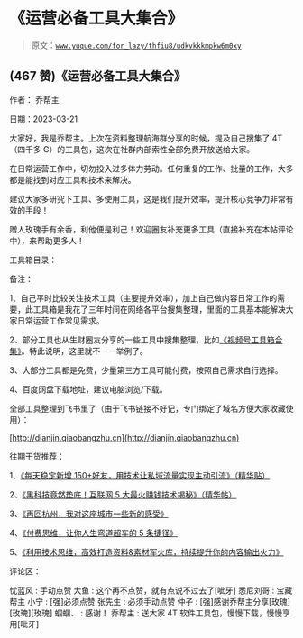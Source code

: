 # 《运营必备工具大集合》

> 原文：[`www.yuque.com/for_lazy/thfiu8/udkvkkkmpkw6m0xy`](https://www.yuque.com/for_lazy/thfiu8/udkvkkkmpkw6m0xy)



## (467 赞)《运营必备工具大集合》 

作者： 乔帮主 

日期：2023-03-21 

大家好，我是乔帮主。上次在资料整理航海群分享的时候，提及自己搜集了 4T（四千多 G）的工具包，这次在社群内部索性全部免费开放送给大家。 

在日常运营工作中，切勿投入过多体力劳动。任何重复的工作、批量的工作，大多都是能找到对应工具和技术来解决。 

建议大家多研究下工具、多使用工具，这是我们提升效率，提升核心竞争力非常有效的手段！ 

赠人玫瑰手有余香，利他便是利己！欢迎圈友补充更多工具（直接补充在本帖评论中），来帮助更多人！ 

工具箱目录： <ne-quote id="u7606f7a4" data-lake-id="u7606f7a4">

备注： 

1、自己平时比较关注技术工具（主要提升效率），加上自己做内容日常工作的需要，此工具箱是我花了三年时间在网络各平台搜集整理，里面的工具基本能解决大家日常运营工作常见需求。 

2、部分工具也从生财圈友分享的一些工具中搜集整理，比如[《视频号工具箱合集》](https://wx.zsxq.com/dweb2/index/topic_detail/184282454484252)。特此说明，这里就不一一举例了。 

3、大部分工具都是免费，少量第三方工具可能付费，按照自己需求自行选择。 

4、百度网盘下载地址，建议电脑浏览/下载。 

全部工具整理到飞书里了（由于飞书链接不好记，专门绑定了域名方便大家收藏使用）： 

[http://dianjin.qiaobangzhu.cn](http://dianjin.qiaobangzhu.cn) 

往期干货推荐： 

1、[《每天稳定新增 150+好友，用技术让私域流量实现主动引流》（精华贴）](https://wx.zsxq.com/dweb2/index/topic_detail/584158111451544) 

2、[《黑科技竟然垫底！互联网 5 大最火赚钱技术揭秘》（精华帖）](https://wx.zsxq.com/dweb2/index/topic_detail/584141142218154) 

3、[《再回杭州，我对这座城市一些新的感受》](https://wx.zsxq.com/dweb2/index/topic_detail/412818848118418) 

4、[《付费思维，让你人生弯道超车的 5 条捷径》](https://wx.zsxq.com/dweb2/index/topic_detail/181584518418452) 

5、[《利用技术思维，高效打造资料&素材军火库，持续提升你的内容输出火力》](https://wx.zsxq.com/dweb2/index/topic_detail/181588224554542) 

评论区： 

忧蓝风 : 手动点赞 大鱼 : 这个再不点赞，就有点说不过去了[呲牙] 悉尼刘哥 : 宝藏帮主 小宁 : [强]必须点赞 张先生 : 必须手动点赞 仲子 : [强]感谢乔帮主分享[玫瑰][玫瑰][玫瑰] 蝈蝈、 : 感谢！ 乔帮主 : 送大家 4T 软件工具包，慢慢下载，慢慢享用[呲牙]</ne-quote>